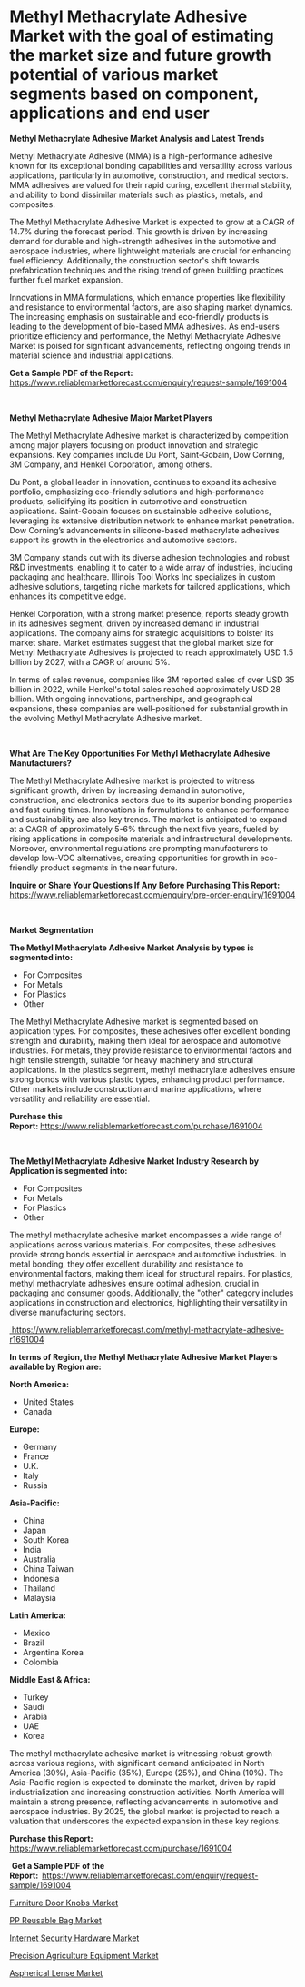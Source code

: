 <p><h1>Methyl Methacrylate Adhesive Market with the goal of estimating the market size and future growth potential of various market segments based on component, applications and end user</h1></p><p><strong>Methyl Methacrylate Adhesive Market Analysis and Latest Trends</strong></p>
<p><p>Methyl Methacrylate Adhesive (MMA) is a high-performance adhesive known for its exceptional bonding capabilities and versatility across various applications, particularly in automotive, construction, and medical sectors. MMA adhesives are valued for their rapid curing, excellent thermal stability, and ability to bond dissimilar materials such as plastics, metals, and composites.</p><p>The Methyl Methacrylate Adhesive Market is expected to grow at a CAGR of 14.7% during the forecast period. This growth is driven by increasing demand for durable and high-strength adhesives in the automotive and aerospace industries, where lightweight materials are crucial for enhancing fuel efficiency. Additionally, the construction sector's shift towards prefabrication techniques and the rising trend of green building practices further fuel market expansion.</p><p>Innovations in MMA formulations, which enhance properties like flexibility and resistance to environmental factors, are also shaping market dynamics. The increasing emphasis on sustainable and eco-friendly products is leading to the development of bio-based MMA adhesives. As end-users prioritize efficiency and performance, the Methyl Methacrylate Adhesive Market is poised for significant advancements, reflecting ongoing trends in material science and industrial applications.</p></p>
<p><strong>Get a Sample PDF of the Report:&nbsp;</strong> <a href="https://www.reliablemarketforecast.com/enquiry/request-sample/1691004?utm_campaign=1437&utm_medium=2&utm_source=Github&utm_content=ia&utm_term=17102024&utm_id=methyl-methacrylate-adhesive">https://www.reliablemarketforecast.com/enquiry/request-sample/1691004</a></p>
<p>&nbsp;</p>
<p><strong>Methyl Methacrylate Adhesive Major Market Players</strong></p>
<p><p>The Methyl Methacrylate Adhesive market is characterized by competition among major players focusing on product innovation and strategic expansions. Key companies include Du Pont, Saint-Gobain, Dow Corning, 3M Company, and Henkel Corporation, among others.</p><p>Du Pont, a global leader in innovation, continues to expand its adhesive portfolio, emphasizing eco-friendly solutions and high-performance products, solidifying its position in automotive and construction applications. Saint-Gobain focuses on sustainable adhesive solutions, leveraging its extensive distribution network to enhance market penetration. Dow Corning’s advancements in silicone-based methacrylate adhesives support its growth in the electronics and automotive sectors. </p><p>3M Company stands out with its diverse adhesion technologies and robust R&D investments, enabling it to cater to a wide array of industries, including packaging and healthcare. Illinois Tool Works Inc specializes in custom adhesive solutions, targeting niche markets for tailored applications, which enhances its competitive edge.</p><p>Henkel Corporation, with a strong market presence, reports steady growth in its adhesives segment, driven by increased demand in industrial applications. The company aims for strategic acquisitions to bolster its market share. Market estimates suggest that the global market size for Methyl Methacrylate Adhesives is projected to reach approximately USD 1.5 billion by 2027, with a CAGR of around 5%.</p><p>In terms of sales revenue, companies like 3M reported sales of over USD 35 billion in 2022, while Henkel's total sales reached approximately USD 28 billion. With ongoing innovations, partnerships, and geographical expansions, these companies are well-positioned for substantial growth in the evolving Methyl Methacrylate Adhesive market.</p></p>
<p>&nbsp;</p>
<p><strong>What Are The Key Opportunities For Methyl Methacrylate Adhesive Manufacturers?</strong></p>
<p><p>The Methyl Methacrylate Adhesive market is projected to witness significant growth, driven by increasing demand in automotive, construction, and electronics sectors due to its superior bonding properties and fast curing times. Innovations in formulations to enhance performance and sustainability are also key trends. The market is anticipated to expand at a CAGR of approximately 5-6% through the next five years, fueled by rising applications in composite materials and infrastructural developments. Moreover, environmental regulations are prompting manufacturers to develop low-VOC alternatives, creating opportunities for growth in eco-friendly product segments in the near future.</p></p>
<p><strong>Inquire or Share Your Questions If Any Before Purchasing This Report:</strong> <a href="https://www.reliablemarketforecast.com/enquiry/pre-order-enquiry/1691004?utm_campaign=1437&utm_medium=2&utm_source=Github&utm_content=ia&utm_term=17102024&utm_id=methyl-methacrylate-adhesive">https://www.reliablemarketforecast.com/enquiry/pre-order-enquiry/1691004</a></p>
<p>&nbsp;</p>
<p><strong>Market Segmentation</strong></p>
<p><strong>The Methyl Methacrylate Adhesive Market Analysis by types is segmented into:</strong></p>
<p><ul><li>For Composites</li><li>For Metals</li><li>For Plastics</li><li>Other</li></ul></p>
<p><p>The Methyl Methacrylate Adhesive market is segmented based on application types. For composites, these adhesives offer excellent bonding strength and durability, making them ideal for aerospace and automotive industries. For metals, they provide resistance to environmental factors and high tensile strength, suitable for heavy machinery and structural applications. In the plastics segment, methyl methacrylate adhesives ensure strong bonds with various plastic types, enhancing product performance. Other markets include construction and marine applications, where versatility and reliability are essential.</p></p>
<p><strong>Purchase this Report:&nbsp;</strong><a href="https://www.reliablemarketforecast.com/purchase/1691004?utm_campaign=1437&utm_medium=2&utm_source=Github&utm_content=ia&utm_term=17102024&utm_id=methyl-methacrylate-adhesive">https://www.reliablemarketforecast.com/purchase/1691004</a></p>
<p>&nbsp;</p>
<p><strong>The Methyl Methacrylate Adhesive Market Industry Research by Application is segmented into:</strong></p>
<p><ul><li>For Composites</li><li>For Metals</li><li>For Plastics</li><li>Other</li></ul></p>
<p><p>The methyl methacrylate adhesive market encompasses a wide range of applications across various materials. For composites, these adhesives provide strong bonds essential in aerospace and automotive industries. In metal bonding, they offer excellent durability and resistance to environmental factors, making them ideal for structural repairs. For plastics, methyl methacrylate adhesives ensure optimal adhesion, crucial in packaging and consumer goods. Additionally, the "other" category includes applications in construction and electronics, highlighting their versatility in diverse manufacturing sectors.</p></p>
<p><a href="https://www.reliablemarketforecast.com/methyl-methacrylate-adhesive-r1691004?utm_campaign=1437&utm_medium=2&utm_source=Github&utm_content=ia&utm_term=17102024&utm_id=methyl-methacrylate-adhesive">&nbsp;https://www.reliablemarketforecast.com/methyl-methacrylate-adhesive-r1691004</a></p>
<p><strong>In terms of Region, the Methyl Methacrylate Adhesive Market Players available by Region are:</strong></p>
<p>
    <p> <strong> North America: </strong>
        <ul>
            <li>United States</li>
            <li>Canada</li>
        </ul>
        </p> 
    <p> <strong> Europe: </strong>
        <ul>
            <li>Germany</li>
            <li>France</li>
            <li>U.K.</li>
            <li>Italy</li>
            <li>Russia</li>
        </ul>
        </p> 
    <p> <strong> Asia-Pacific: </strong>
        <ul>
            <li>China</li>
            <li>Japan</li>
            <li>South Korea</li>
            <li>India</li>
            <li>Australia</li>
            <li>China Taiwan</li>
            <li>Indonesia</li>
            <li>Thailand</li>
            <li>Malaysia</li>
        </ul>
        </p> 
    <p> <strong> Latin America: </strong>
        <ul>
            <li>Mexico</li>
            <li>Brazil</li>
            <li>Argentina Korea</li>
            <li>Colombia</li>
        </ul>
        </p> 
    <p> <strong> Middle East & Africa: </strong>
        <ul>
            <li>Turkey</li>
            <li>Saudi</li>
            <li>Arabia</li>
            <li>UAE</li>
            <li>Korea</li>
        </ul>
    </p>
    </p>
<p><p>The methyl methacrylate adhesive market is witnessing robust growth across various regions, with significant demand anticipated in North America (30%), Asia-Pacific (35%), Europe (25%), and China (10%). The Asia-Pacific region is expected to dominate the market, driven by rapid industrialization and increasing construction activities. North America will maintain a strong presence, reflecting advancements in automotive and aerospace industries. By 2025, the global market is projected to reach a valuation that underscores the expected expansion in these key regions.</p></p>
<p><strong>Purchase this Report: </strong><a href="https://www.reliablemarketforecast.com/purchase/1691004?utm_campaign=1437&utm_medium=2&utm_source=Github&utm_content=ia&utm_term=17102024&utm_id=methyl-methacrylate-adhesive">https://www.reliablemarketforecast.com/purchase/1691004</a></p>
<p>&nbsp;<strong>Get a Sample PDF of the Report:&nbsp;&nbsp;</strong><a href="https://www.reliablemarketforecast.com/enquiry/request-sample/1691004?utm_campaign=1437&utm_medium=2&utm_source=Github&utm_content=ia&utm_term=17102024&utm_id=methyl-methacrylate-adhesive">https://www.reliablemarketforecast.com/enquiry/request-sample/1691004</a></p>
<p><strong></strong></p>
<p><p><a href="https://github.com/allamcryd/Market-Research-Report-List-1/blob/main/furniture-door-knobs-market.md?utm_campaign=1437&utm_medium=2&utm_source=Github&utm_content=ia&utm_term=17102024&utm_id=methyl-methacrylate-adhesive">Furniture Door Knobs Market</a></p><p><a href="https://www.linkedin.com/pulse/in-depth-analysis-global-pp-reusable-bag-market-scope-its-rapid-vs2hf?utm_campaign=1437&utm_medium=2&utm_source=Github&utm_content=ia&utm_term=17102024&utm_id=methyl-methacrylate-adhesive">PP Reusable Bag Market</a></p><p><a href="https://issuu.com/reportprime-2/docs/internet-security-hardware-market-s_86533e8097d2ef?utm_campaign=1437&utm_medium=2&utm_source=Github&utm_content=ia&utm_term=17102024&utm_id=methyl-methacrylate-adhesive">Internet Security Hardware Market</a></p><p><a href="https://issuu.com/reportprime-2/docs/precision-agriculture-equipment-mar_87eb642db41f4b?utm_campaign=1437&utm_medium=2&utm_source=Github&utm_content=ia&utm_term=17102024&utm_id=methyl-methacrylate-adhesive">Precision Agriculture Equipment Market</a></p><p><a href="https://www.linkedin.com/pulse/aspherical-lense-market-analysis-product-segmentation-regional-6icif?utm_campaign=1437&utm_medium=2&utm_source=Github&utm_content=ia&utm_term=17102024&utm_id=methyl-methacrylate-adhesive">Aspherical Lense Market</a></p></p>